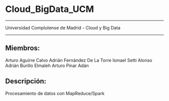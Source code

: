 # Cloud_BigData_UCM
------------------------------------------------------------

Universidad Complutense de Madrid - Cloud y Big Data

------------------------------------------------------------

Miembros:
------------------------------------------------------------
Arturo Aguirre Calvo
Adrián Fernández De La Torre
Ismael Setti Alonso
Adrián Burillo Elmaleh
Arturo Pinar Adán


Descripción:
------------------------------------------------------------
Procesamiento de datos con MapReduce/Spark
